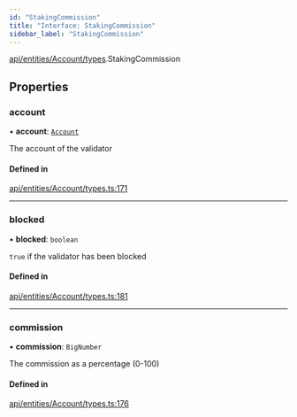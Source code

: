 ```yaml
---
id: "StakingCommission"
title: "Interface: StakingCommission"
sidebar_label: "StakingCommission"
---
```


[api/entities/Account/types](../../../../../../modules/API/Entities/Account/Types/Types.md).StakingCommission

## Properties

### account

• **account**: [`Account`](../../../../../../classes/API/Entities/Account/Account.md)

The account of the validator

#### Defined in

[api/entities/Account/types.ts:171](https://github.com/PolymeshAssociation/polymesh-sdk/blob/8a9e72221/src/api/entities/Account/types.ts#L171)

___

### blocked

• **blocked**: `boolean`

`true` if the validator has been blocked

#### Defined in

[api/entities/Account/types.ts:181](https://github.com/PolymeshAssociation/polymesh-sdk/blob/8a9e72221/src/api/entities/Account/types.ts#L181)

___

### commission

• **commission**: `BigNumber`

The commission as a percentage (0-100)

#### Defined in

[api/entities/Account/types.ts:176](https://github.com/PolymeshAssociation/polymesh-sdk/blob/8a9e72221/src/api/entities/Account/types.ts#L176)
